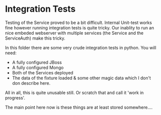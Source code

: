 # Integration Tests

Testing of the Service proved to be a bit difficult. Internal Unit-test works fine however 
running integration tests is quite tricky. Our inablity to run an nice embeded webserver 
with multiple services (the Service and the ServiceAuth) make this tricky.

In this folder there are some very crude integration tests in python. You will need:

 - A fully configured JBoss
 - A fully configured Mongo 
 - Both of the Services deployed
 - The data of the fixture loaded & some other magic data which I don't don describe here. 

All in all, this is quite unusable still. Or scratch that and call it 'work in progress'.

The main point here now is these things are at least stored somewhere.... 

